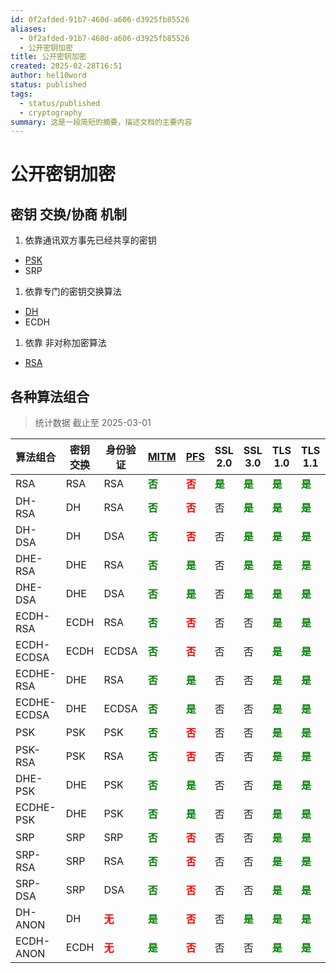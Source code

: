 ```yaml
---
id: 0f2afded-91b7-460d-a606-d3925fb85526
aliases:
  - 0f2afded-91b7-460d-a606-d3925fb85526
  - 公开密钥加密
title: 公开密钥加密
created: 2025-02-28T16:51
author: hel10word
status: published
tags:
  - status/published
  - cryptography
summary: 这是一段简短的摘要，描述文档的主要内容
---
```



# 公开密钥加密

## 密钥 交换/协商 机制

1. 依靠通讯双方事先已经共享的密钥
- [PSK](../PSK/PSK.md)
- SRP

1. 依靠专门的密钥交换算法
- [DH](../DH/DH.md)
- ECDH

1. 依靠 非对称加密算法
- [RSA](../RSA/RSA.md)

## 各种算法组合

> 统计数据 截止至 2025-03-01 

| 算法组合        | 密钥交换 | 身份验证                        | [MITM](https://en.wikipedia.org/wiki/Man-in-the-middle_attack) | [PFS](https://en.wikipedia.org/wiki/Forward_secrecy) | SSL 2.0                       | SSL 3.0                       | TLS 1.0                       | TLS 1.1                       | TLS 1.2                       | TLS 1.3                       |
| ----------- | ---- | --------------------------- | -------------------------------------------------------------- | ---------------------------------------------------- | ----------------------------- | ----------------------------- | ----------------------------- | ----------------------------- | ----------------------------- | ----------------------------- |
| RSA         | RSA  | RSA                         | <b style="color:green;">否</b>                                  | <b style="color:red;">否</b>                          | <b style="color:green;">是</b> | <b style="color:green;">是</b> | <b style="color:green;">是</b> | <b style="color:green;">是</b> | <b style="color:green;">是</b> | 否                             |
| DH-RSA      | DH   | RSA                         | <b style="color:green;">否</b>                                  | <b style="color:red;">否</b>                          | 否                             | <b style="color:green;">是</b> | <b style="color:green;">是</b> | <b style="color:green;">是</b> | <b style="color:green;">是</b> | 否                             |
| DH-DSA      | DH   | DSA                         | <b style="color:green;">否</b>                                  | <b style="color:red;">否</b>                          | 否                             | <b style="color:green;">是</b> | <b style="color:green;">是</b> | <b style="color:green;">是</b> | <b style="color:green;">是</b> | 否                             |
| DHE-RSA     | DHE  | RSA                         | <b style="color:green;">否</b>                                  | <b style="color:green;">是</b>                        | 否                             | <b style="color:green;">是</b> | <b style="color:green;">是</b> | <b style="color:green;">是</b> | <b style="color:green;">是</b> | <b style="color:green;">是</b> |
| DHE-DSA     | DHE  | DSA                         | <b style="color:green;">否</b>                                  | <b style="color:green;">是</b>                        | 否                             | <b style="color:green;">是</b> | <b style="color:green;">是</b> | <b style="color:green;">是</b> | <b style="color:green;">是</b> | 否                             |
| ECDH-RSA    | ECDH | RSA                         | <b style="color:green;">否</b>                                  | <b style="color:red;">否</b>                          | 否                             | 否                             | <b style="color:green;">是</b> | <b style="color:green;">是</b> | <b style="color:green;">是</b> | 否                             |
| ECDH-ECDSA  | ECDH | ECDSA                       | <b style="color:green;">否</b>                                  | <b style="color:red;">否</b>                          | 否                             | 否                             | <b style="color:green;">是</b> | <b style="color:green;">是</b> | <b style="color:green;">是</b> | 否                             |
| ECDHE-RSA   | DHE  | RSA                         | <b style="color:green;">否</b>                                  | <b style="color:green;">是</b>                        | 否                             | 否                             | <b style="color:green;">是</b> | <b style="color:green;">是</b> | <b style="color:green;">是</b> | <b style="color:green;">是</b> |
| ECDHE-ECDSA | DHE  | ECDSA                       | <b style="color:green;">否</b>                                  | <b style="color:green;">是</b>                        | 否                             | 否                             | <b style="color:green;">是</b> | <b style="color:green;">是</b> | <b style="color:green;">是</b> | <b style="color:green;">是</b> |
| PSK         | PSK  | PSK                         | <b style="color:green;">否</b>                                  | <b style="color:red;">否</b>                          | 否                             | 否                             | <b style="color:green;">是</b> | <b style="color:green;">是</b> | <b style="color:green;">是</b> | ？                             |
| PSK-RSA     | PSK  | RSA                         | <b style="color:green;">否</b>                                  | <b style="color:red;">否</b>                          | 否                             | 否                             | <b style="color:green;">是</b> | <b style="color:green;">是</b> | <b style="color:green;">是</b> | ？                             |
| DHE-PSK     | DHE  | PSK                         | <b style="color:green;">否</b>                                  | <b style="color:green;">是</b>                        | 否                             | 否                             | <b style="color:green;">是</b> | <b style="color:green;">是</b> | <b style="color:green;">是</b> | ？                             |
| ECDHE-PSK   | DHE  | PSK                         | <b style="color:green;">否</b>                                  | <b style="color:green;">是</b>                        | 否                             | 否                             | <b style="color:green;">是</b> | <b style="color:green;">是</b> | <b style="color:green;">是</b> | ？                             |
| SRP         | SRP  | SRP                         | <b style="color:green;">否</b>                                  | <b style="color:red;">否</b>                          | 否                             | 否                             | <b style="color:green;">是</b> | <b style="color:green;">是</b> | <b style="color:green;">是</b> | ？                             |
| SRP-RSA     | SRP  | RSA                         | <b style="color:green;">否</b>                                  | <b style="color:red;">否</b>                          | 否                             | 否                             | <b style="color:green;">是</b> | <b style="color:green;">是</b> | <b style="color:green;">是</b> | ？                             |
| SRP-DSA     | SRP  | DSA                         | <b style="color:green;">否</b>                                  | <b style="color:red;">否</b>                          | 否                             | 否                             | <b style="color:green;">是</b> | <b style="color:green;">是</b> | <b style="color:green;">是</b> | 否                             |
| DH-ANON     | DH   | <b style="color:red;">无</b> | <b style="color:green;">是</b>                                  | <b style="color:red;">否</b>                          | 否                             | <b style="color:green;">是</b> | <b style="color:green;">是</b> | <b style="color:green;">是</b> | <b style="color:green;">是</b> | 否                             |
| ECDH-ANON   | ECDH | <b style="color:red;">无</b> | <b style="color:green;">是</b>                                  | <b style="color:red;">否</b>                          | 否                             | 否                             | <b style="color:green;">是</b> | <b style="color:green;">是</b> | <b style="color:green;">是</b> | 否                             |
